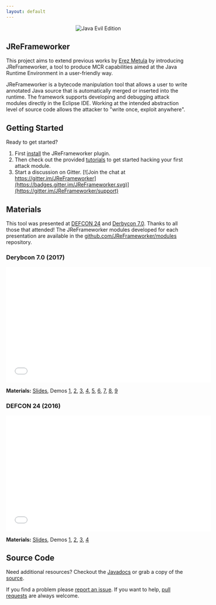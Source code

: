 ```yaml
---
layout: default
---
```


<center><img src="/images/Java-Evil-Edition-Horizontal.jpg" alt="Java Evil Edition" style="max-width:65%;"></center>

## JReFrameworker
This project aims to extend previous works by [Erez Metula](https://appsec-labs.com/managed_code_rootkits) by introducing JReFrameworker, a tool to produce MCR capabilities aimed at the Java Runtime Environment in a user-friendly way. 

JReFrameworker is a bytecode manipulation tool that allows a user to write annotated Java source that is automatically merged or inserted into the runtime.  The framework supports developing and debugging attack modules directly in the Eclipse IDE. Working at the intended abstraction level of source code allows the attacker to "write once, exploit anywhere".

## Getting Started
Ready to get started?

1. First [install](/install) the JReFrameworker plugin.
2. Then check out the provided [tutorials](/tutorials) to get started hacking your first attack module.
3. Start a discussion on Gitter. [![Join the chat at https://gitter.im/JReFrameworker](https://badges.gitter.im/JReFrameworker.svg)](https://gitter.im/JReFrameworker/support)

## Materials
This tool was presented at [DEFCON 24](https://www.defcon.org/html/defcon-24/dc-24-speakers.html#Holland) and [Derbycon 7.0](https://www.derbycon.com/saturday-schedule/#event-76). Thanks to all those that attended! The JReFrameworker modules developed for each presentation are available in the [github.com/JReFrameworker/modules](https://github.com/JReFrameworker/modules) repository.

### Derybcon 7.0 (2017)

<center><iframe width="560" height="315" src="//www.youtube.com/embed/zomaLPN2KNY" frameborder="0" allowfullscreen></iframe></center>

**Materials:** [Slides](https://ben-holland.com/slides/JReFrameworker-OneYearLater.pdf), Demos [1](https://youtu.be/9B28XJHpciA), [2](https://youtu.be/GBaIhclKEkM), [3](https://youtu.be/e4zrUgwvclE), [4](https://youtu.be/KUT9jq3n6zI), [5](https://youtu.be/r8kqOQwdlAE), [6](https://youtu.be/EmxTmMFrnzU), [7](https://youtu.be/9g8IyJ74LyA), [8](https://youtu.be/zF7VuForG0s), [9](https://youtu.be/7YjOOsH8gL0)

### DEFCON 24 (2016)

<center><iframe width="560" height="315" src="//www.youtube.com/embed/zomaLPN2KNY" frameborder="0" allowfullscreen></iframe></center>

**Materials:** [Slides](https://ben-holland.com/slides/Developing_Managed_Code_Rootkits.pdf), Demos [1](https://youtu.be/ZVli0XJJR5s), [2](https://youtu.be/GFuMRK-Bdso), [3](https://youtu.be/O_kGAwSnZns), [4](https://youtu.be/6hb68m1x9-o)

## Source Code
Need additional resources?  Checkout the [Javadocs](/javadoc/index.html) or grab a copy of the [source](https://github.com/JReFrameworker/JReFrameworker).

If you find a problem please [report an issue](https://github.com/JReFrameworker/JReFrameworker/issues). If you want to help, [pull requests](https://github.com/JReFrameworker/JReFrameworker/pulls) are always welcome.
